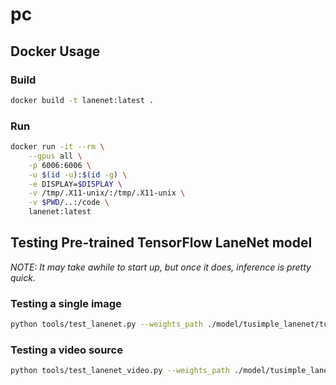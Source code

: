 # pc

## Docker Usage

### Build

```bash
docker build -t lanenet:latest .
```

### Run

```bash
docker run -it --rm \
    --gpus all \
    -p 6006:6006 \
    -u $(id -u):$(id -g) \
    -e DISPLAY=$DISPLAY \
    -v /tmp/.X11-unix/:/tmp/.X11-unix \
    -v $PWD/..:/code \
    lanenet:latest
```

## Testing Pre-trained TensorFlow LaneNet model

*NOTE: It may take awhile to start up, but once it does, inference is pretty quick.*

### Testing a single image

```bash
python tools/test_lanenet.py --weights_path ./model/tusimple_lanenet/tusimple_lanenet.ckpt --image_path ./data/tusimple_test_image/0.jpg
```

### Testing a video source

```bash
python tools/test_lanenet_video.py --weights_path ./model/tusimple_lanenet/tusimple_lanenet.ckpt --video_src ./data/tusimple_test_video/0.mp4
```